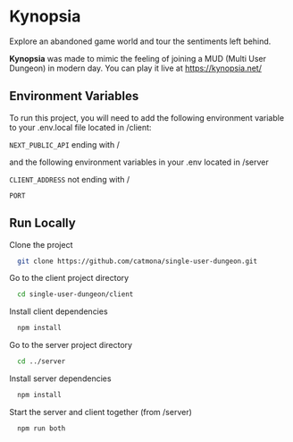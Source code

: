 
# Kynopsia

Explore an abandoned game world and tour the sentiments left behind.

**Kynopsia** was made to mimic the feeling of joining a MUD (Multi User Dungeon) in modern day. You can play it live at https://kynopsia.net/




## Environment Variables

To run this project, you will need to add the following environment variable to your .env.local file located in /client: 

`NEXT_PUBLIC_API` ending with /

and the following environment variables in your .env located in /server

`CLIENT_ADDRESS` not ending with /

`PORT`


## Run Locally

Clone the project

```bash
  git clone https://github.com/catmona/single-user-dungeon.git
```

Go to the client project directory

```bash
  cd single-user-dungeon/client
```

Install client dependencies

```bash
  npm install
```

Go to the server project directory

```bash
  cd ../server
```

Install server dependencies

```bash
  npm install
```

Start the server and client together (from /server)

```bash
  npm run both
```

